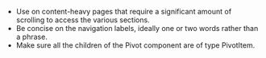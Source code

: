 - Use on content-heavy pages that require a significant amount of scrolling to access the various sections.
- Be concise on the navigation labels, ideally one or two words rather than a phrase.
- Make sure all the children of the Pivot component are of type PivotItem.
